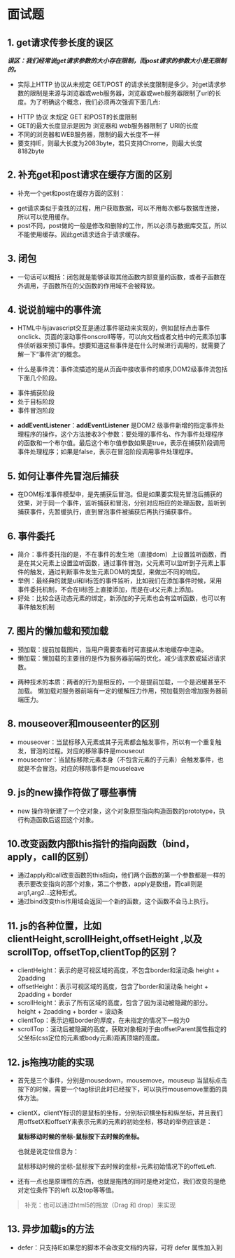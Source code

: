 # 面试题

## 1. get请求传参长度的误区

***误区：我们经常说get请求参数的大小存在限制，而post请求的参数大小是无限制的。***

+ 实际上HTTP 协议从未规定 GET/POST 的请求长度限制是多少。对get请求参数的限制是来源与浏览器或web服务器，浏览器或web服务器限制了url的长度。为了明确这个概念，我们必须再次强调下面几点:

- HTTP 协议 未规定 GET 和POST的长度限制
- GET的最大长度显示是因为 浏览器和 web服务器限制了 URI的长度
- 不同的浏览器和WEB服务器，限制的最大长度不一样
- 要支持IE，则最大长度为2083byte，若只支持Chrome，则最大长度 8182byte

## 2. 补充get和post请求在缓存方面的区别

+ 补充一个get和post在缓存方面的区别：

- get请求类似于查找的过程，用户获取数据，可以不用每次都与数据库连接，所以可以使用缓存。
- post不同，post做的一般是修改和删除的工作，所以必须与数据库交互，所以不能使用缓存。因此get请求适合于请求缓存。

## 3. 闭包

+ 一句话可以概括：闭包就是能够读取其他函数内部变量的函数，或者子函数在外调用，子函数所在的父函数的作用域不会被释放。

## 4. 说说前端中的事件流

+ HTML中与javascript交互是通过事件驱动来实现的，例如鼠标点击事件onclick、页面的滚动事件onscroll等等，可以向文档或者文档中的元素添加事件侦听器来预订事件。想要知道这些事件是在什么时候进行调用的，就需要了解一下“事件流”的概念。

+ 什么是事件流：事件流描述的是从页面中接收事件的顺序,DOM2级事件流包括下面几个阶段。

- 事件捕获阶段
- 处于目标阶段
- 事件冒泡阶段

+ **addEventListener**：**addEventListener** 是DOM2 级事件新增的指定事件处理程序的操作，这个方法接收3个参数：要处理的事件名、作为事件处理程序的函数和一个布尔值。最后这个布尔值参数如果是true，表示在捕获阶段调用事件处理程序；如果是false，表示在冒泡阶段调用事件处理程序。

## 5. 如何让事件先冒泡后捕获

+ 在DOM标准事件模型中，是先捕获后冒泡。但是如果要实现先冒泡后捕获的效果，对于同一个事件，监听捕获和冒泡，分别对应相应的处理函数，监听到捕获事件，先暂缓执行，直到冒泡事件被捕获后再执行捕获事件。

## 6. 事件委托

- 简介：事件委托指的是，不在事件的发生地（直接dom）上设置监听函数，而是在其父元素上设置监听函数，通过事件冒泡，父元素可以监听到子元素上事件的触发，通过判断事件发生元素DOM的类型，来做出不同的响应。
- 举例：最经典的就是ul和li标签的事件监听，比如我们在添加事件时候，采用事件委托机制，不会在li标签上直接添加，而是在ul父元素上添加。
- 好处：比较合适动态元素的绑定，新添加的子元素也会有监听函数，也可以有事件触发机制

## 7. 图片的懒加载和预加载

- 预加载：提前加载图片，当用户需要查看时可直接从本地缓存中渲染。
- 懒加载：懒加载的主要目的是作为服务器前端的优化，减少请求数或延迟请求数。

+ 两种技术的本质：两者的行为是相反的，一个是提前加载，一个是迟缓甚至不加载。
  懒加载对服务器前端有一定的缓解压力作用，预加载则会增加服务器前端压力。

## 8. mouseover和mouseenter的区别

- mouseover：当鼠标移入元素或其子元素都会触发事件，所以有一个重复触发，冒泡的过程。对应的移除事件是mouseout
- mouseenter：当鼠标移除元素本身（不包含元素的子元素）会触发事件，也就是不会冒泡，对应的移除事件是mouseleave

## 9. js的new操作符做了哪些事情

+ new 操作符新建了一个空对象，这个对象原型指向构造函数的prototype，执行构造函数后返回这个对象。

## 10.改变函数内部this指针的指向函数（bind，apply，call的区别）

- 通过apply和call改变函数的this指向，他们两个函数的第一个参数都是一样的表示要改变指向的那个对象，第二个参数，apply是数组，而call则是arg1,arg2...这种形式。
- 通过bind改变this作用域会返回一个新的函数，这个函数不会马上执行。

## 11. js的各种位置，比如clientHeight,scrollHeight,offsetHeight ,以及scrollTop, offsetTop,clientTop的区别？

- clientHeight：表示的是可视区域的高度，不包含border和滚动条    height + 2padding 
- offsetHeight：表示可视区域的高度，包含了border和滚动条           height + 2padding + border
- scrollHeight：表示了所有区域的高度，包含了因为滚动被隐藏的部分。  height + 2padding + border + 滚动条
- clientTop：表示边框border的厚度，在未指定的情况下一般为0
- scrollTop：滚动后被隐藏的高度，获取对象相对于由offsetParent属性指定的父坐标(css定位的元素或body元素)距离顶端的高度。

## 12. js拖拽功能的实现

- 首先是三个事件，分别是mousedown，mousemove，mouseup
  当鼠标点击按下的时候，需要一个tag标识此时已经按下，可以执行mousemove里面的具体方法。

- clientX，clientY标识的是鼠标的坐标，分别标识横坐标和纵坐标，并且我们用offsetX和offsetY来表示元素的元素的初始坐标，移动的举例应该是：

  **鼠标移动时候的坐标-鼠标按下去时候的坐标。**

  也就是说定位信息为：

  鼠标移动时候的坐标-鼠标按下去时候的坐标+元素初始情况下的offetLeft.

- 还有一点也是原理性的东西，也就是拖拽的同时是绝对定位，我们改变的是绝对定位条件下的left
  以及top等等值。

> 补充：也可以通过html5的拖放（Drag 和 drop）来实现

## 13. 异步加载js的方法

- defer：只支持IE如果您的脚本不会改变文档的内容，可将 defer 属性加入到<script>标签中，以便加快处理文档的速度。因为浏览器知道它将能够安全地读取文档的剩余部分而不用执行脚本，它将推迟对脚本的解释，直到文档已经显示给用户为止。
- async，HTML5属性仅适用于外部脚本，并且如果在IE中，同时存在defer和async，那么defer的优先级比较高，脚本将在页面完成时执行。
- 创建script标签，插入到DOM中

## 14. Ajax 解决浏览器缓存问题

- 在ajax发送请求前加上 anyAjaxObj.setRequestHeader("If-Modified-Since","0")。
- 在ajax发送请求前加上 anyAjaxObj.setRequestHeader("Cache-Control","no-cache")。
- 在URL后面加上一个随机数： "fresh=" + Math.random()。
- 在URL后面加上时间搓："nowtime=" + new Date().getTime()。
- 如果是使用jQuery，直接这样就可以了 `$.ajaxSetup({cache:false})`。这样页面的所有ajax都会执行这条语句就是不需要保存缓存记录。

## 15. JS中的垃圾回收机制

**必要性**：**由于字符串、对象和数组没有固定大小，所有当他们的大小已知时，才能对他们进行动态的存储分配。JavaScript程序每次创建字符串、数组或对象时，解释器都必须分配内存来存储那个实体。只要像这样动态地分配了内存，最终都要释放这些内存以便他们能够被再用，否则，JavaScript的解释器将会消耗完系统中所有可用的内存，造成系统崩溃。**

+ 这段话解释了为什么需要系统需要垃圾回收，JS不像C/C++，他有自己的一套垃圾回收机制（Garbage Collection）。JavaScript的解释器可以检测到何时程序不再使用一个对象了，当他确定了一个对象是无用的时候，他就知道不再需要这个对象，可以把它所占用的内存释放掉了。例如：

````javascript
var a="hello world";
var b="world";
var a=b;
//这时，会释放掉"hello world"，释放内存以便再引用
````

+ 垃圾回收的方法：标记清除、计数引用。

+ **标记清除**

  + 这是最常见的垃圾回收方式，当变量进入环境时，就标记这个变量为”进入环境“,从逻辑上讲，永远不能释放进入环境的变量所占的内存，永远不能释放进入环境变量所占用的内存，只要执行流程进入相应的环境，就可能用到他们。当离开环境时，就标记为离开环境。
  + 垃圾回收器在运行的时候会给存储在内存中的变量都加上标记（所有都加），然后去掉环境变量中的变量，以及被环境变量中的变量所引用的变量（条件性去除标记），删除所有被标记的变量，删除的变量无法在环境变量中被访问所以会被删除，最后垃圾回收器，完成了内存的清除工作，并回收他们所占用的内存。

+ **引用计数法**

  + 另一种不太常见的方法就是引用计数法，引用计数法的意思就是每个值没引用的次数，当声明了一个变量，并用一个引用类型的值赋值给改变量，则这个值的引用次数为1,；相反的，如果包含了对这个值引用的变量又取得了另外一个值，则原先的引用值引用次数就减1，当这个值的引用次数为0的时候，说明没有办法再访问这个值了，因此就把所占的内存给回收进来，这样垃圾收集器再次运行的时候，就会释放引用次数为0的这些值。
  + 用引用计数法会存在内存泄露，下面来看原因：

  ````javascript
  function problem() {
      var objA = new Object();
      var objB = new Object();
      objA.someOtherObject = objB;
      objB.anotherObject = objA;
  }
  ````

  + 在这个例子里面，objA和objB通过各自的属性相互引用，这样的话，两个对象的引用次数都为2，在采用引用计数的策略中，由于函数执行之后，这两个对象都离开了作用域，函数执行完成之后，因为计数不为0，这样的相互引用如果大量存在就会导致内存泄露。

    特别是在DOM对象中，也容易存在这种问题：

  ```javascript
  var element=document.getElementById（’‘）；
  var myObj=new Object();
  myObj.element=element;
  element.someObject=myObj;
  ```

  + 这样就不会有垃圾回收的过程。

## 16.eval是做什么的

+ 它的功能是将对应的字符串解析成js并执行，应该避免使用js，因为非常消耗性能（2次，一次解析成js，一次执行）

## 17.如何理解前端模块化

+ 前端模块化就是复杂的文件编程一个一个独立的模块，比如js文件等等，分成独立的模块有利于重用（复用性）和维护（版本迭代），这样会引来模块之间相互依赖的问题，所以有了commonJS规范，AMD，CMD规范等等，以及用于js打包（编译等处理）的工具webpack

## 18.对象深度克隆的简单实现

```javascript
function deepClone(obj){
  var newObj= obj instanceof Array ? []:{};
  for(var item in obj){
    var temple= typeof obj[item] == 'object' ? deepClone(obj[item]):obj[item];
    newObj[item] = temple;
  }
  return newObj;
}
//ES5的常用的对象克隆的一种方式。注意数组是对象，但是跟对象又有一定区别，所以我们一开始判断了一些类型，决定newObj是对象还是数组~
```

## 19.实现一个once函数，传入函数参数只执行一次

```javascript
function ones(func){
    var tag=true;
    return function(){
      if(tag==true){
        func.apply(null,arguments);
        tag=false;
      }
      return undefined
    }
}
```

## 20.将原生的ajax封装成promise

```javascript
var  myNewAjax=function(url){
  return new Promise(function(resolve,reject){
      var xhr = new XMLHttpRequest();
      xhr.open('get',url);
      xhr.send(data);
      xhr.onreadystatechange=function(){
           if(xhr.status==200&&readyState==4){
                var json=JSON.parse(xhr.responseText);
                resolve(json)
           }else if(xhr.readyState==4&&xhr.status!=200){
                reject('error');
           }
      }
  })
}
```

## 21.js监听对象属性的改变

```javascript
//es5  缺点：如果id不在user对象中，则不能监听id的变化
Object.defineProperty(user,'name',{
    set：function(key,value){
       
    }
})

//es6  这样即使有属性在user中不存在，通过user.id来定义也同样可以这样监听这个属性的变化哦~
var  user = new Proxy({}，{
 set：function(target,key,value,receiver){

  }
})
```

## 22.如何实现一个私有变量，用getName方法可以访问，不能直接访

+ #### 通过defineProperty来实现

  ```javascript
  obj={
    name:yuxiaoliang,
    getName:function(){
      return this.name
    }
  }
  object.defineProperty(obj,"name",{
     //不可枚举不可配置
  });
  ```

+ #### 通过函数的创建形式

  ```javascript
  function product(){
      var name='yuxiaoliang';
      this.getName=function(){
        return name;
      }
  }
  var obj=new product();
  ```

## 23. ==和===、以及Object.is的区别

+ ==  主要存在：强制转换成number,null==undefined

  ```javascript
  " "==0  //true
  "0"==0  //true
  " " !="0" //true
  123=="123" //true
  null==undefined //true
  ```

+ Object.js

  + 主要的区别就是+0！=-0 而NaN==NaN(相对比===和==的改进)

## 24.自己实现一个bind函数

> 原理：通过 apply 或者 call 方法来实现

+ 初始版本

  ````javascript
  Function.prototype.bind=function(obj,arg){
    var arg=Array.prototype.slice.call(arguments,1);
    var context=this;
    return function(newArg){
      arg=arg.concat(Array.prototype.slice.call(newArg));
      return context.apply(obj,arg);
    }
  }
  ````

+ 考虑到原型链

  + 为什么要考虑？因为在 new 一个 bind 过生成的新函数的时候，必须的条件你就是要继承原函数的原型

  ````javascript
  Function.prototype.bind=function(obj,arg){
    var arg=Array.prototype.slice.call(arguments,1);
    var context=this;
    var bound=function(newArg){
      arg=arg.concat(Array.prototype.slice.call(newArg));
      return context.apply(obj,arg);
    }
    var F=function(){}
    //这里需要一个寄生组合继承
    F.prototype=context.prototype;
    bound.prototype=new F();
    return bound;
  }
  ````


## 25.关于变量提升

```javascript
var foo = function(x, y){
    return x - y;
}
function foo(x, y){
    return x + y;
}
var num = foo(1, 2);

--------------------------------------------------------------------------------------
//variable hoisting变量提升
var foo;//foo#1
var num;
 
//function declaration hoisting函数声明提升
function foo(x, y){//foo#2
    return x + y;
}
 
//function expression NOT hoisted函数表达式不会被提升
foo = function(x, y){//foo#3
    return x - y;
}
 
num = foo(1, 2);//这里使用foo#3

//结果为 -1
//1. 变量声明、函数声明都会被提升到作用域顶处；
//2. 当出现相同名称时，优先级为：变量声明(foo#1) < 函数声明(foo#2) < 变量赋值(foo#3)
```

## 26.关于三次握手

> 刚开始客户端处于 close 状态，服务器处于 listen 状态

1. 第一次握手，客户端给服务器发送一个 SYN 报文，并指明客户端的初始化序列号 ISN(c)，此时，客户端处于 -**SYN_Send** 状态。
2. 第二次握手，服务器收到客户端发送的 SYN报文，会应答一个自己的 SYN ，并且指定了自己的初始化序列号。同时会把接收到的客户端的 ISN +1 作为 ACK 的值，一起返回，表示自己接受到了客户端的 SYN，此时服务器处于 **SYN_RCVD**的状态。
3. 第三次握手，客户端收到 SYN 报文之后，会发送一个 ACK 报文，也是一样把服务器的 ISN+1作为 ACK 的值，表示接收到了服务端的 SYN ，此时客户端处于 **established** 状态
4. 服务器收到 ACK 报文之后，也处于 established 状态，三次握手建立完成，双方建立起了连接。

> 作用：
>
> 1. 是为了确认双方的发送与接收能力是否正常
> 2. 指定自己的初始化序列号，为以后的可靠传送做准备
> 3. 如果是 https 协议的话，三次握手这个过程还会进行数字证书的验证以及加密密钥的生成

+ ISN 是固定的吗？
  + 不固定，动态生成，如果固定，攻击者很容易猜出后续的确认号
+ 什么是半连接队列
  + 服务器第一次收到客户端的 SYN 之后，就会处于 **SYN_RCVD** 状态，此时双方还没完全建立连接，服务器会把此状态下的请求连接放在一个队列里，我们把这种队列成为**半连接队列**。当然还有一个全连接队列，就是已经完成三次握手，建立起连接的就会放在全连接队列中，如果队列满了，可能会出现丢包的现象。

## 27.关于四次挥手

刚开始双方都处于 **established** 状态，假如是客户端先发起关闭请求：

1. 第一次挥手：客户端发送一个 FIN 报文，报文中会指定一个序列号，此时客户端处于 **FIN_WAIT1** 状态。
2. 第二次挥手：服务端收到 FIN 报文之后，会返回一个 ACK 报文，并且把接收到的客户端的 序列号 + 1作为 ACK 报文的序列号值，表明已经收到客户端的报文，此时服务器处于 **CLOSE_WAIT** 状态。
3. 第三次挥手：如果服务端也想断开连接了，和客户端的第一次挥手一样，会发送一个 FIN 报文，且指定一个序列号，此时服务端处于 **LAST_ACK** 的状态.
4. 第四次挥手：客户端收到 FIN 报文后，也会发送一个 ACK 报文，一样把服务端的序列号的值 +1 作为 ACK 序列号的值，此时客户端处于**TIME_WAIT** 状态，需要过一阵子，确保服务端收到自己的 ACK 报文之后才进入**CLOSED** 状态
5. 服务端收到 ACK 报文之后，就处于关闭连接了，处于 **CLOSED** 状态

## 28. vue 生命周期

+ beforeCreate：创建前，此阶段为实例初始化后，this 指向创建的实例，此时的数据观察事件机制都未形成，不能获得 DOM 节点。
  + data、computed、watch、methods 上的方法和数据均不能访问，可以在这里加个 loading 事件。
+ created：创建后，此阶段为实例已经创建，完成数据（data、props、computed）的初始化导入依赖项。
  + 可以访问 data、computed、watch、methods 上的方法和数据。
  + 初始化完成的事件写在这里，异步请求也适宜在这里调用，但也不宜过多，避免白屏时间过长。
  + 可以再这里结束 loading 事件，还做一些初始化，实现函数自执行
  + 未挂载 DOM ，若在此阶段执行 DOM 操作，一定要放在 vue.nextTick（）回调函数中
+ beforeMount：挂载前，虽然得不到具体的 DOM 元素，但是 vue 挂载的根节点已经创建，下面 vue 对 DOM 的操作围绕这个根元素继续进行。
  + beforeMount 这个阶段是过渡性的，一般一个项目只会用到一到两次。
+ mounted：挂载，完成创建 vm.$el 和双向绑定
  + 完成挂载 DOM 和渲染，可在 mounted 钩子函数中对挂载的 DOM 进行操作
  + 可在这发起后端请求，拿回数据，配合路由钩子做一些事情。
+ beforeUpdate：数据更新前，数据驱动 DOM
  + 在数据更新后，虽然没有立即更新数据，但是 DOM 中的数据会变，这是 vue 双向数据绑定的作用。
  + 可在更新前访问现有的 DOM ，如手动移除事件监听器。
+ updated：数据更新后，完成虚拟 DOM 的重新渲染和打补丁
  + 组件 DOM 已完成更新，可执行依赖的 DOM 操作
  + 注意：不要在此处，操作数据或者修改属性，会造成死循环
+ activated：在使用 vue-router 时，有时候会使用 **<keep-alive></keep-alive>** 来缓存组件状态，这个时候，created 钩子就不会重复调用了
  + 如果我们的子组件需要在每次加载的时候进行一些操作，可以使用 activated 钩子触发。
+ deactivated：<keep-alive></keep-alive> 组件被移除时使用。
+ beforeDestroy：销毁前，可做一些删除提示，如：您确定删除xx吗？
+ destroyed：销毁后，当前组件已经被删除，销毁监听事件、组件、事件、子实例也被销毁，这时组件已经没有了，无法操作里面的任何东西了。

## 29. 父子组件的生命周期

+ 执行顺序
  + 父组件执行到 beforeMount 然后子组件开始执行，最后是父组件的 mounted
  + 如果有兄弟组件，父组件执行到 beforeMount 然后兄弟组件依次执行到 beforeMount，然后按照顺序执行 mounted，最后执行父组件的 mounted
+ 当子组件挂载完成后，父组件才会挂载
+ 当子组件挂载完成后，父组件会主动执行一次 beforeUpdate/updated 钩子函数（仅首次）
+ 父子组件在 data 变化中是分别监控的，但是更新 props 中的数据是关联的。
+ 销毁父组件时，先将子组件销毁才会销毁父组件
+ 兄弟组件的初始化（mounted之前）是分开进行的，挂载是从上到下依次进行
+ 当没有数据关联时，兄弟组件之间的更新和销毁是互补关联的

## 30.MVVM是什么

> **MVVM**（Model–View–Viewmodel）是一种软件架构模式。核心是对 view 和 viewmodel 的双向数据绑定

+ model 层代表数据模型，也可以在这里定义数据修改和操作的业务逻辑。
+ view 层代表 ui 组件，负责将数据模型转换成 ui 展现出来
+ viewmodel 是一个同步 view 和 model 的对象

在这个架构下，view 和 model 没有直接联系，而是通过 viewmodel 进行交互，且交互是双向的。

viewmodel 通过双向数据绑定把 view层和 model 层连接起来，而 view 和 model 之间的同步工作是自动进行的，因此开发者只需要关注业务逻辑，不需要手动操作 DOM ，不需要关注数据状态的同步问题，复杂的数据状态维护完全由 MVVM 来统一管理。

![img](http://images2015.cnblogs.com/blog/849589/201611/849589-20161106211631549-2019592745.png)

+ 从图中可以看出，当我们执行 new vue 的时候，vue 进入初始化状态，一方面他会遍历 data 中的所有属性，并用 **object.definePorprety** 将他们转为 seter/getter，实现数据变化监听功能，另一方面，vue 的指令编译器 compile 对元素节点的指令进行扫描解析，初始化视图，并订阅 watcher 来更新视图，此时 watcher 会将自己添加到消息订阅器（Dep）中，初始化完毕。
+ 当数据发生变化时，Observer 中的 setter 被触发，setter 会立即调用 Dep.notify（），Dep开始遍历所有订阅者，并调用订阅者的 update 方法，订阅者收到通知后，对视图进行相应的更新。

## 31.数组常用方法返回值

1. Array.prototype.push、Array.prototype.unshift     return  **数组长度**
2. Array.prototype.pop 、Array.prototype.shift           return  从**数组中删除的元素**，如果数组为空返回 **undefined** 
3. Array.prototype.slice      return  **含有被提取元素的新数组**

## 32. Object.freeze(obj)

+ 可以冻结一个对象，参数为冻结的对象，返回值也是被冻结的对象。
+ 对象被冻结后，不能修改属性，不能修改属性配置，不能删除属性，只可读取。

## 33.关于解构

+ 数组和对象都可以解构，不同的是数组根据顺序解构，对象通过属性名。如果属性名不存在，则返回undefined

```javascript
const test = {a:1,b:2}
const {c,a} = test
console.log(c,a) //undefind 1


const test1 = [1,2]
const [h,r] = test1 
console.log(h,r) //1 2 
```

+ 如果解构的值数量大于被解构的数组或对象，那么多余的值返回 **undefined**

```javascript
let [bar,foo] = [1] //1 undefined
```

+ 对象的解构的左边的一般写法，相当于属性名，属性值，同名的简写，。如果左边使用完整的写法，则左边的属性名，不许再被解构的右侧对象中存在这个属性，被解构的对象的属性值，即为左侧对应属性名的属性值

```javascript
let {foo,bar} = {foo:'aaa',bar:'bbb'} //foo 的值为aaa bar的值为 bbb
//上面的写法相当于下面的简写
let {foo:foo,bar:bar} = {foo:'aaa',bar:'bbb'}

//这里的 test 值为’aaa‘，foo 则是 ReferenceError 就相当于两边的左侧属性是对比名是否一致，右侧是赋值
let {foo:test} = {foo:'aaa',bar:'bbb'}
console.log(test) // aaa
console.log(foo)  // ReferenceError
```

+ 对象和数组的解构都可以有默认值

```javascript
let {x,y = 5} = {x:1}
console.log(x) // 1
console.log(y) //5

//默认值还可以引用，解构赋值的其他变量，但是该变量必须已声明，也就是在前面有过

let[x = 1,y = x] = []
console.log(x) // 1
console.log(y) // 1

```

+ 字符串解构：字符串被转为一个类数组对象

```javascript
const [a,b,c,d,e] = 'hello'
console.log(a) // h
console.log(b) // e
console.log(c) // l
console.log(d) // l
console.log(e) // o
//正因如此，所以还可以解构 length
const [length:len] = 'hello'
console.log(len) // 5

```

+ 数值是布尔值的解构：如果等号右边是数值和布尔值，则会先转为对象。

```javascript
let {toString: s} = 123;
s === Number.prototype.toString // true

let {toString: s} = true;
s === Boolean.prototype.toString // true

```

+ `undefined`和`null`无法转为对象，所以对它们进行解构赋值，都会报错。

```javascript
let { prop: x } = undefined; // TypeError
let { prop: y } = null; // TypeError

```

## 34. if-else

+ 在JavaScript 语句结束后，一般会在换行的位置自动加分号
+ if-else 是特例，他们换行不会加分号，可以继续执行语句

## 35.对 SPA 单页面的理解，它的优缺点分别是什么？

+ 仅在 web 页面初始化的时候加载相应的 html，css，js。一旦页面加载完成，SPA 不会因为用户的操作而进行页面的刷新或者跳转，取而代之的是利用路由机制实现 html 内容的变化，与用户的交互，避免页面的重新加载。
+ 优点：
  + 用户体验好，不需要重新加载整个页面，避免了不必要的跳转和重复渲染
  + 相对于服务器的压力小
  + 前后端职责分离，架构清晰，前端负责交互逻辑，后端负责数据处理
+ 缺点：
  + 初次加载耗时多，为实现web单页面应用功能及显示效果，需要在加载页面的时候，将 js、css 统一加载，部分页面按需加载
  + 不能使用浏览器的前进后退功能，所有的页面切换需要自己建立堆栈管理
  + SEO 难度较大，由于所有的内容都在一个页面中动态替换显示，所以在SEO 有着天然的弱势。

## 36.v-if 和 v-show 的区别

+ v-if：
  + 是真正的条件渲染，如果初始条件为假，则什么也不做，知道第一次条件为真才会真正的渲染条件块。
  + 适用于运行时很少改变条件，不需要频繁切换条件的场景
+ v-show：
  + 不管初始条件为真还是假，都会渲染元素，只是简单的基于 css 中 **display** 进行切换
  + 适用于切换条件非常频繁的场景

## 37. class 与 style 如何动态绑定

+ class 可以通过对象语法进行绑定

  ```javascript
  <div v-bind:class="{ active: isActive, 'text-danger': hasError }"></div>
  
  data: {
    isActive: true,
    hasError: false
  }
  
  ```

+ 数组语法

  ```javascript
  <div v-bind:class="[isActive ? activeClass : '', errorClass]"></div>
  
  data: {
    activeClass: 'active',
    errorClass: 'text-danger'
  }
  
  ```

+ style

  + 对象语法

  ```javascript
  <div v-bind:style="{ color: activeColor, fontSize: fontSize + 'px' }"></div>
  
  data: {
    activeColor: 'red',
    fontSize: 30
  }
  
  ```

  + 数组语法

  ```javascript
  <div v-bind:style="[styleColor, styleSize]"></div>
  
  data: {
    styleColor: {
       color: 'red'
     },
    styleSize:{
       fontSize:'23px'
    }
  }
  
  ```

## 38. 怎样理解 vue 的单向数据流

+ 所有的 prop 都使得其父子之间 prop 之间形成了**单向下行绑定**，父级的 prop 更新会向下流动到子组件中，而反过来不行，防止子组件意外改变父级组件的状态（会使得你的应用的数据流向难以理解）

+ 每次父组件更新时，子组件中的 prop 会刷新为最新的值，这意味着不应该在子组件内部改变 prop 。如果这样做了，vue 会在浏览器发出警告。子组件想修改必须通过 **$emit** 发送自定义事件，父组件接受到后，由父组件修改

+ 这个prop 用来传递一个初始值，这个子组件接下来希望将其作为一个本地的 prop 数据来使用，这种情况下最好定义一个本地的 data 属性并将这个 prop 作为初始值

  ```javascript
  props: ['initialCounter'],
  data: function () {
    return {
      counter: this.initialCounter
    }
  }
  
  ```

+ 这个 prop 以一种原始的值传入并且需要转换,这种情况下最好使用这个 prop 值定义一个 computed 属性

  ```javascript
  props: ['size'],
  computed: {
    normalizedSize: function () {
      return this.size.trim().toLowerCase()
    }
  }
  
  ```

## 39.computed 和 watch 的区别及应用场景

+ computed：计算属性，依赖其他属性值，可以缓存，只有依赖他的属性值发生改变时，下一次获取computed的值才会重新计算。

+ watch：更多的是 **观察** 作用，类似于某些数据的监听回调，每次监听的数据发生变化时都会执行回调进行后续操作。

+ 运用场景：

  ```shell
  1.当我们需要进行数值计算的时候，并且依赖其他数据时需要使用计算属性，因为可以利用他的缓存特性，避免每次取值都要重新计算
  2.当我们需要在数据变化时，需要执行异步和开销比较大的操作时，使用 watch ，使用 watch 选项允许我们执行异步操作，限制我们执行该操作的频率，并在我们得到最终结果前，设置中间状态。这些都是 computed 做不到的。
  
  ```

## 40. 直接给一个数组项赋值，vue能检测到变化吗？

+ 由于 JavaScript 的限制，vue 不能检测到以下数组的变动：

  + 当利用索引直接设置一个数组项时，例如` vm.items[indexOfItem] = newValue`
  + 当修改数组长度时，例如：` vm.items.length = newLength`

+ 为了解决第一个问题：

  ```javascript
  Vue.set(vm.items,indexOfItems,newValue)
  //vm.$set 是 Vue.set的别名
  Vue.$set(vm.items,indexOfItems,newValue)
  //Array.prototype.splice
  vm.items.splice(indexOfItem,1,newValue)
  
  ```

+ 解决第二个问题

  ```javascript
  // Array.prototype.splice
  vm.items.splice(newLength)
  
  ```


## 41. 在哪个生命周期进行异步请求

+ 可以在 **created、beforeMount、mounted** 中进行异步请求，因为 data 已经创建，可以将服务端返回的数值进行赋值。
+ 推荐在 **created** 中进行，因为这样可以**减少页面loading时间**

## 42.组件中的 data 为什么必须是函数

+ 因为组件是用来复用的，而且JS里对象是引用关系，如果子组件中的 data 是一个对象的话，作用域没有隔离，data 中的属性值会相互影响，而如果是一个函数的话，每一个实例都可以维护一份被返回对象的独立拷贝，组件实例中的 data 就不会相互影响，而new Vue 的实例是不会被复用的，所以不存在对象的引用问题

## 43. Vue 框架怎么实现对象和数组的监听？

+ object.defineProperty（）只能劫持属性，不能劫持整个对象，当然也不能劫持数组
+ vue 是通过 **遍历数组** 和 **递归遍历对象** 从而达到利用 object.defineProperty（）也能对对象和数组进行监听

## 44. proxy 与 object.defineProperty（）对比

+ proxy：
  + 可以直接监听对象而非属性
  + 可以监听数组的变化
  + 他有多中拦截方法，不限于**apply、ownkeys、deleteProperty、has** 都是object.defineProperty不具备的。
  + 返回一个新对象，可以直接操作新对象来达到目的，而后者只能遍历对象属性直接修改
  + 他是新标准
+ object.defineProperty
  + 兼容性好，支持 IE9

## 45. 跨域

> 只要协议，域名，端口有任何一个不同，都被当做是不同的域。之所以产生跨域这个问题，是因为要是随便引用外部文件，不同标签下引用类似的彼此的文件，浏览器很容易懵逼，安全得不到保障，但在安全限制的同时，也给注入<ifram>或是 ajax 应用上带来不少麻烦。所以我们要通过一些方法，使本地的 js 能够操作其他域的页面对象或者使其他域的js 能操作本域的页面对象

```shell
URL                      说明       是否允许通信
http://www.a.com/a.js
http://www.a.com/b.js     同一域名下   允许

http://www.a.com/lab/a.js
http://www.a.com/script/b.js 同一域名下不同文件夹 允许

http://www.a.com:8000/a.js
http://www.a.com/b.js     同一域名，不同端口  不允许

http://www.a.com/a.js
https://www.a.com/b.js 同一域名，不同协议 不允许

http://www.a.com/a.js
http://70.32.92.74/b.js 域名和域名对应ip 不允许

http://www.a.com/a.js
http://script.a.com/b.js 主域相同，子域不同 不允许（cookie这种情况下也不允许访问）

http://www.a.com/a.js
http://a.com/b.js 同一域名，不同二级域名（同上） 不允许（cookie这种情况下也不允许访问）

http://www.cnblogs.com/a.js
http://www.a.com/b.js 不同域名 不允许

```

**注意：1. 如果是协议或端口造成的跨域问题，前台是无能为力的。2. 在跨域问题上，域仅仅是通过‘’url的首部‘’来识别，而不会去尝试判断相同的ip地址对应着两个域或两个域是否在同一个ip上**

1. 通过 **document.domain**跨域

   > 比如，有一个页面，它的地址是[www.damonare.cn/a.html](http://www.damonare.cn/a.html) ， 在这个页面里面有一个iframe，它的src是[damonare.cn/b.html](http://damonare.cn/b.html), 很显然，这个页面与它里面的iframe框架是不同域的，所以我们是无法通过在页面中书写js代码来获取iframe中的东西的

   ```javascript
   <script type="text/javascript">
       function test(){
           var iframe = document.getElementById('ifame');
           var win = iframe.contentWindow;//可以获取到iframe里的window对象，但该window对象的属性和方法几乎是不可用的
           var doc = win.document;//这里获取不到iframe里的document对象
           var name = win.name;//这里同样获取不到window对象的name属性
       }
   </script>
   <iframe id = "iframe" src="http://damonare.cn/b.html" onload = "test()"></iframe>
   
   //这个时候，document.domain就可以派上用场了，我们只要把www.damonare.cn/a.html 和 damonare.cn/b.html 这两个页面的document.domain都设成相同的域名就可以了。但要注意的是，document.domain的设置是有限制的，我们只能把document.domain设置成自身或更高一级的父域，且主域必须相同。
   
   ```

   + 在页面[www.damonare.cn/a.html](http://www.damonare.cn/a.html) 中设置document.domain:

     ```javascript
     <iframe id = "iframe" src="http://damonare.cn/b.html" onload = "test()"></iframe>
     <script type="text/javascript">
         document.domain = 'damonare.cn';//设置成主域
         function test(){
             alert(document.getElementById('iframe').contentWindow);//contentWindow 可取得子窗口的 window 对象
         }
     </script>
     
     ```

   + 在页面[damonare.cn/b.html](http://damonare.cn/b.html) 中也设置document.domain:

     ```javascript
     <script type="text/javascript">
         document.domain = 'damonare.cn';//在iframe载入这个页面也设置document.domain，使之与主页面的document.domain相同
     </script>
     
     ```

     **修改document.domain的方法只适用于不同子域的框架间的交互。**

2. 通过 location.hash 跨域

   > 原理：改变 url 的 hash 部分来进行双向通信
   >
   > 缺点：数据直接暴露在 url 中，数据容量和类型都有限

3. 通过 postMessage 方法跨域 （h5）

   > 这个功能主要包括接受信息的"message"事件和发送消息的"postMessage"方法。比如damonare.cn域的A页面通过iframe嵌入了一个google.com域的B页面，可以通过以下方法实现A和B的通信

   + A 页面通过 postMessage 发送消息

     ```javascript
     window.onload = function() {  
         var ifr = document.getElementById('ifr');  
         var targetOrigin = "http://www.google.com";  
         ifr.contentWindow.postMessage('hello world!', targetOrigin);  
     };
     
     ```

     postMessage的使用方法：

     - otherWindow.postMessage(message, targetOrigin);
       - otherWindow:指目标窗口，也就是给哪个window发消息，是 window.frames 属性的成员或者由 window.open 方法创建的窗口
       - message:   是要发送的消息，类型为 String、Object (IE8、9 不支持)
       - targetOrigin:   是限定消息接收范围，不限制请使用 '*'

   + B页面通过message事件监听并接受消息:

     ```javascript
     var onmessage = function (event) {  
       var data = event.data;//消息  
       var origin = event.origin;//消息来源地址  
       var source = event.source;//源Window对象  
       if(origin=="http://www.baidu.com"){  
     console.log(data);//hello world!  
       }  
     };  
     if (typeof window.addEventListener != 'undefined') {  
       window.addEventListener('message', onmessage, false);  
     } else if (typeof window.attachEvent != 'undefined') {  
       //for ie  
       window.attachEvent('onmessage', onmessage);  
     }
     
     ```

4. 通过 jsonp 跨域

   > jsonp跨域其实也是JavaScript设计模式中的一种代理模式。在html页面中通过相应的标签从不同域名下加载静态资源文件是被浏览器允许的，所以我们可以通过这个“犯罪漏洞”来进行跨域。一般，我们可以动态的创建script标签，再去请求一个带参网址来实现跨域通信

   + 原生的实现方式

     ```javascript
     let script = document.createElement('script');
     
     script.src = 'http://www.nealyang.cn/login?username=Nealyang&callback=callback';
     
     document.body.appendChild(script);
     
     function callback(res) {
       console.log(res);
     }
     
     ```

   + jQuery ajax 方式

     ```javascript
     $.ajax({
         url:'http://www.nealyang.cn/login',
         type:'GET',
         dataType:'jsonp',//请求方式为jsonp
         jsonpCallback:'callback',
         data:{
             "username":"Nealyang"
         }
     })
     
     ```

5. 跨域资源共享(CORS)

   > 目前主流的跨域解决方案

+ CORS 是一个 W3C 标准，全称 **跨域资源共享** 他允许浏览器向跨源服务器发送**XMLHttpRequest** 请求，从而克服了 ajax 只能同源使用的限制。

+ 需要浏览器和服务器同时支持，IE10+，8、9需要使用XDomainRequest 对象来请求 CORS.

+ 浏览器自动完成，不需要用户参与，通信与同源的**AJAX** 一样，代码完全一样。浏览器一旦发现 **AJAX** 发出跨源请求，就会自动添加一些附加的头信息，有时候还会多出一次附加的请求，用户不会有感觉。实现**CORS**,关键在于服务器。只要服务器实现了**CORS** 接口，就可以跨源通信。

+ 两种请求：简单请求和非简单请求

  > 请求方式为 HEAD GET POST
  >
  > http 头信息不超出以下字段：Accept、Accept-Language 、 Content-Language、 Last-Event-ID、 Content-Type(限于三个值：application/x-www-form-urlencoded、multipart/form-data、text/plain)
  >
  > **满足以上条件就是简单请求**

+ 简单请求：

+ 浏览器直接发出**CORS**请求，具体来说就是，在头信息中，增加一个 Origin 字段。这个字段用来说明，本次请求来自于哪个源(协议 + 域名 + 端口)。服务器根据这个值，决定是否同意这次请求。

+ 非简答请求：

  + 就是对服务器有特殊要求的的请求，比如请求方法是**PUT/DELETE**,或者 **content-type** 字段的类型是 **application/json** 
  + 会在正式通信之前，增加一次HTTP查询请求，称为预检请求（preflight）

6. webSocket 协议跨域
   + Html5 的新协议，实现了浏览器与服务器的**全双工通信** 同时允许跨域通讯，是**server push**技术的一种很好的实现
   + 原来用起来不太方便，使用 **Socket.io** 。它很好的封装了 websocket 接口，提供了更简单、灵活的接口，也对不支持 websocket 的浏览器提供了向下兼容。
7. node 代理跨域
   + node 中间件实现跨域代理，是通过启动一个代理服务器，实现数据的转发，也可以通过设置cookieDomainRewrite 参数修改响应头中的cookie中的域名，实现当前域的 cookie 写入，方便接口登录认证

## 46. Session 和 Cookie

+ 什么是 Cookie ？
  + HTTP Cookie (也叫 WEB Cookie 或 浏览器 Cookie)，是服务器发送到用户浏览器并保存在本地的一小块数据，他会在浏览器下次向同一服务器在发起请求时被携带，并发送的服务器上。通常他用于告诉服务器两个请求是否来自同一个浏览器，如保持用户登录状态
  + 主要用于以下三个方面：
    + 会话状态管理(如用户登录状态，购物车，游戏分数或其他需要记录的信息)
    + 个性化设置(如用户自定义设置，主题等)
    + 浏览器行为跟踪(如跟踪分析用户行为等)
+ 什么是 Session ？
  + Session 代表着服务器与客户端一次会话的过程，Session 对象存储特定用户会话所需的属性及配置信息。这样，用户在应用程序的 web 页之间跳转时，存储在 Session 对象中的变量不会丢失，而是在整个用户会话中一直存在下去。当客户端关闭会话时，或者 Session 超时失效时会话结束。

+ Cookie 和 Session 的区别：
  + 作用范围不同，cookie 保存在客户端，session 保存在服务端
  + 存取方式不同，Cookie 只能保存 ASCLL，而 Session 可以是任意数据类型，可以在 session 中保持一些常用变量信息，比如 userid
  + 有效期不同，Cookie 可以设置长时间保持，比如说我们常用的默认登录功能，session 一般失效时间较短，客户端关闭或者 session 超时都会失效。
  + 隐私策略不同：cookie 容易遭到不法获取，session 安全性高一些
  + 存储大小不同，单个cookie 保存的数据，不能超过 4k，session 可存储数据远高于 cookie
